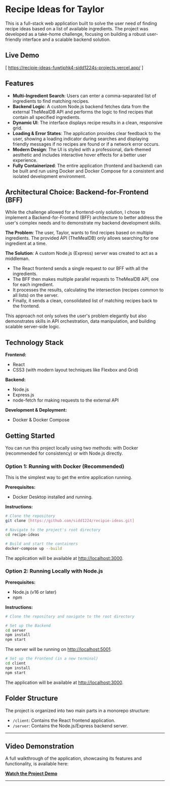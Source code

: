 # Recipe Ideas for Taylor

This is a full-stack web application built to solve the user need of finding recipe ideas based on a list of available ingredients. The project was developed as a take-home challenge, focusing on building a robust user-friendly interface and a scalable backend solution.

## Live Demo
[ https://recipie-ideas-fuwtiphk4-sidd1224s-projects.vercel.app/ ]

## Features
- **Multi-Ingredient Search**: Users can enter a comma-separated list of ingredients to find matching recipes.
- **Backend Logic**: A custom Node.js backend fetches data from the external TheMealDB API and performs the logic to find recipes that contain all specified ingredients.
- **Dynamic UI**: The interface displays recipe results in a clean, responsive grid.
- **Loading & Error States**: The application provides clear feedback to the user, showing a loading indicator during searches and displaying friendly messages if no recipes are found or if a network error occurs.
- **Modern Design**: The UI is styled with a professional, dark-themed aesthetic and includes interactive hover effects for a better user experience.
- **Fully Containerized**: The entire application (frontend and backend) can be built and run using Docker and Docker Compose for a consistent and isolated development environment.

## Architectural Choice: Backend-for-Frontend (BFF)
While the challenge allowed for a frontend-only solution, I chose to implement a Backend-for-Frontend (BFF) architecture to better address the user's complex needs and to demonstrate my backend development skills.

**The Problem**: The user, Taylor, wants to find recipes based on multiple ingredients. The provided API (TheMealDB) only allows searching for one ingredient at a time.

**The Solution**: A custom Node.js (Express) server was created to act as a middleman.

- The React frontend sends a single request to our BFF with all the ingredients.
- The BFF then makes multiple parallel requests to TheMealDB API, one for each ingredient.
- It processes the results, calculating the intersection (recipes common to all lists) on the server.
- Finally, it sends a clean, consolidated list of matching recipes back to the frontend.

This approach not only solves the user's problem elegantly but also demonstrates skills in API orchestration, data manipulation, and building scalable server-side logic.

## Technology Stack

**Frontend:**
- React
- CSS3 (with modern layout techniques like Flexbox and Grid)

**Backend:**
- Node.js
- Express.js
- node-fetch for making requests to the external API

**Development & Deployment:**
- Docker & Docker Compose

## Getting Started

You can run this project locally using two methods: with Docker (recommended for consistency) or with Node.js directly.

### Option 1: Running with Docker (Recommended)
This is the simplest way to get the entire application running.

**Prerequisites:**
- Docker Desktop installed and running.

**Instructions:**
```bash
# Clone the repository
git clone [https://github.com/sidd1224/recipie-ideas.git]

# Navigate to the project's root directory
cd recipe-ideas

# Build and start the containers
docker-compose up --build
```

The application will be available at [http://localhost:3000](http://localhost:3000).

### Option 2: Running Locally with Node.js

**Prerequisites:**
- Node.js (v16 or later)
- npm

**Instructions:**
```bash
# Clone the repository and navigate to the root directory

# Set up the Backend
cd server
npm install
npm start
```
The server will be running on [http://localhost:5001](http://localhost:5001).

```bash
# Set up the Frontend (in a new terminal)
cd client
npm install
npm start
```
The application will be available at [http://localhost:3000](http://localhost:3000).

## Folder Structure

The project is organized into two main parts in a monorepo structure:

- `/client`: Contains the React frontend application.
- `/server`: Contains the Node.js/Express backend server.
---

## Video Demonstration

A full walkthrough of the application, showcasing its features and functionality, is available here:

**[Watch the Project Demo](https://youtu.be/4TxWKMMec8U?si=s4lJ02IMn1OH4Pnw)**

---